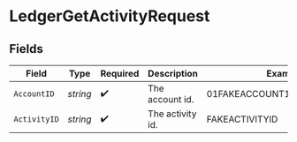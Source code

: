 # LedgerGetActivityRequest


## Fields

| Field                      | Type                       | Required                   | Description                | Example                    |
| -------------------------- | -------------------------- | -------------------------- | -------------------------- | -------------------------- |
| `AccountID`                | *string*                   | :heavy_check_mark:         | The account id.            | 01FAKEACCOUNT1TYKWEYRH8S2K |
| `ActivityID`               | *string*                   | :heavy_check_mark:         | The activity id.           | FAKEACTIVITYID             |